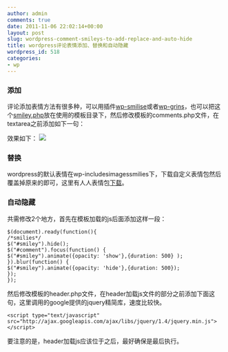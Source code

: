 ```yaml
---
author: admin
comments: true
date: 2011-11-06 22:02:14+00:00
layout: post
slug: wordpress-comment-smileys-to-add-replace-and-auto-hide
title: wordpress评论表情添加、替换和自动隐藏
wordpress_id: 518
categories:
- wp
---
```


### 添加


评论添加表情方法有很多种，可以用插件[wp-smilise](http://wordpress.org/extend/plugins/wp-smilies/)或者[wp-grins](http://wordpress.org/extend/plugins/wp-grins/)，也可以把这个[smiley.php](http://cctvsmg-wordpress.stor.sinaapp.com/uploads/2011/11/smiley.php)放在使用的模板目录下，然后修改模板的comments.php文件，在 textarea之前添加如下一句：


> <div id="smiley"><?php include(TEMPLATEPATH . '/smiley.php'); ?></div>


效果如下：
[![](http://cctvsmg-wordpress.stor.sinaapp.com/uploads/2011/11/添加smile.png)](http://cctvsmg-wordpress.stor.sinaapp.com/uploads/2011/11/添加smile.png)


### 替换


wordpress的默认表情在wp-includesimagessmilies下，下载自定义表情包然后覆盖掉原来的即可，这里有人人表情包[下载](http://cctvsmg-wordpress.stor.sinaapp.com/uploads/2011/11/%E4%BA%BA%E4%BA%BA%E7%BD%91%E7%89%88.zip)。


### 自动隐藏


共需修改2个地方，首先在模板加载的js后面添加这样一段：


    $(document).ready(function(){
    /*smilies*/
    $("#smiley").hide();
    $("#comment").focus(function() {
    $("#smiley").animate({opacity: 'show'},{duration: 500} );
    }).blur(function() {
    $("#smiley").animate({opacity: 'hide'},{duration: 500});
    });
    });


然后修改模板的header.php文件，在header加载js文件的部分之前添加下面这句，这里调用的google提供的jquery精简库，速度比较快。

    
    <script type="text/javascript" src="http://ajax.googleapis.com/ajax/libs/jquery/1.4/jquery.min.js"></script>


要注意的是，header加载js应该位于<?php wp_head(); ?>之后，最好确保是最后执行。
